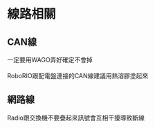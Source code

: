 <!-- title: FRC8725 線路除錯 -->
<!-- description: 軟體易錯事項 -->
<!-- category: Electronics -->
<!-- tags: Electronics -->
<!-- published time: 2024/08/12 -->

# 線路相關
## CAN線
一定要用WAGO弄好確定不會掉<br><br>
RoboRIO跟配電盤連接的CAN線建議用熱溶膠塗起來

## 網路線
Radio跟交換機不要疊起來訊號會互相干擾導致斷線